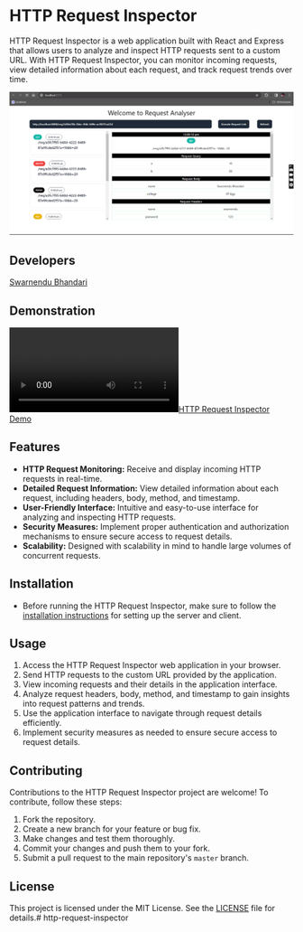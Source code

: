 # HTTP Request Inspector

HTTP Request Inspector is a web application built with React and Express that allows users to analyze and inspect HTTP requests sent to a custom URL. With HTTP Request Inspector, you can monitor incoming requests, view detailed information about each request, and track request trends over time.

![Project Image](../assets/example.png)

## Developers

[Swarnendu Bhandari](https://github.com/Swarnendu0123)

## Demonstration
[![HTTP Request Inspector Demo](../assets/example.mp4)](https://github.com/Bikram-ghuku/request-alalyser/assets/37508038/3a26121a-73e3-4bc4-b686-8eca2fcf894c)

## Features

- **HTTP Request Monitoring:** Receive and display incoming HTTP requests in real-time.
- **Detailed Request Information:** View detailed information about each request, including headers, body, method, and timestamp.
- **User-Friendly Interface:** Intuitive and easy-to-use interface for analyzing and inspecting HTTP requests.
- **Security Measures:** Implement proper authentication and authorization mechanisms to ensure secure access to request details.
- **Scalability:** Designed with scalability in mind to handle large volumes of concurrent requests.

## Installation

- Before running the HTTP Request Inspector, make sure to follow the [installation instructions](./Installation.md) for setting up the server and client.

## Usage

1. Access the HTTP Request Inspector web application in your browser.
2. Send HTTP requests to the custom URL provided by the application.
3. View incoming requests and their details in the application interface.
4. Analyze request headers, body, method, and timestamp to gain insights into request patterns and trends.
5. Use the application interface to navigate through request details efficiently.
6. Implement security measures as needed to ensure secure access to request details.

## Contributing

Contributions to the HTTP Request Inspector project are welcome! To contribute, follow these steps:

1. Fork the repository.
2. Create a new branch for your feature or bug fix.
3. Make changes and test them thoroughly.
4. Commit your changes and push them to your fork.
5. Submit a pull request to the main repository's `master` branch.

## License

This project is licensed under the MIT License. See the [LICENSE](LICENSE.md) file for details.# http-request-inspector
